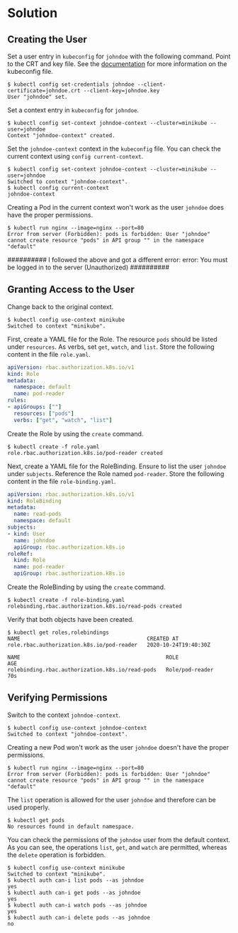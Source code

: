 # Solution

## Creating the User

Set a user entry in `kubeconfig` for `johndoe` with the following command. Point to the CRT and key file. See the [documentation](https://kubernetes.io/docs/concepts/configuration/organize-cluster-access-kubeconfig/) for more information on the kubeconfig file.

```
$ kubectl config set-credentials johndoe --client-certificate=johndoe.crt --client-key=johndoe.key
User "johndoe" set.
```

Set a context entry in `kubeconfig` for `johndoe`.

```
$ kubectl config set-context johndoe-context --cluster=minikube --user=johndoe
Context "johndoe-context" created.
```

Set the `johndoe-context` context in the `kubeconfig` file. You can check the current context using `config current-context`.

```
$ kubectl config set-context johndoe-context --cluster=minikube --user=johndoe
Switched to context "johndoe-context".
$ kubectl config current-context
johndoe-context
```

Creating a Pod in the current context won't work as the user `johndoe` does have the proper permissions.

```
$ kubectl run nginx --image=nginx --port=80
Error from server (Forbidden): pods is forbidden: User "johndoe" cannot create resource "pods" in API group "" in the namespace "default"
```






##########
I followed the above and got a different error: 
error: You must be logged in to the server (Unauthorized)
##########





## Granting Access to the User

Change back to the original context.

```
$ kubectl config use-context minikube
Switched to context "minikube".
```

First, create a YAML file for the Role. The resource `pods` should be listed under `resources`. As verbs, set `get`, `watch`, and `list`. Store the following content in the file `role.yaml`.

```yaml
apiVersion: rbac.authorization.k8s.io/v1
kind: Role
metadata:
  namespace: default
  name: pod-reader
rules:
- apiGroups: [""]
  resources: ["pods"]
  verbs: ["get", "watch", "list"]
```

Create the Role by using the `create` command.

```
$ kubectl create -f role.yaml
role.rbac.authorization.k8s.io/pod-reader created
```

Next, create a YAML file for the RoleBinding. Ensure to list the user `johndoe` under `subjects`. Reference the Role named `pod-reader`. Store the following content in the file `role-binding.yaml`.

```yaml
apiVersion: rbac.authorization.k8s.io/v1
kind: RoleBinding
metadata:
  name: read-pods
  namespace: default
subjects:
- kind: User
  name: johndoe
  apiGroup: rbac.authorization.k8s.io
roleRef:
  kind: Role
  name: pod-reader
  apiGroup: rbac.authorization.k8s.io
```

Create the RoleBinding by using the `create` command.

```
$ kubectl create -f role-binding.yaml
rolebinding.rbac.authorization.k8s.io/read-pods created
```

Verify that both objects have been created.

```
$ kubectl get roles,rolebindings
NAME                                        CREATED AT
role.rbac.authorization.k8s.io/pod-reader   2020-10-24T19:40:30Z

NAME                                              ROLE              AGE
rolebinding.rbac.authorization.k8s.io/read-pods   Role/pod-reader   70s
```

## Verifying Permissions

Switch to the context `johndoe-context`.

```
$ kubectl config use-context johndoe-context
Switched to context "johndoe-context".
```

Creating a new Pod won't work as the user `johndoe` doesn't have the proper permissions.

```
$ kubectl run nginx --image=nginx --port=80
Error from server (Forbidden): pods is forbidden: User "johndoe" cannot create resource "pods" in API group "" in the namespace "default"
```

The `list` operation is allowed for the user `johndoe` and therefore can be used properly.

```
$ kubectl get pods
No resources found in default namespace.
```

You can check the permissions of the `johndoe` user from the default context. As you can see, the operations `list`, `get`, and `watch` are permitted, whereas the `delete` operation is forbidden.

```
$ kubectl config use-context minikube
Switched to context "minikube".
$ kubectl auth can-i list pods --as johndoe
yes
$ kubectl auth can-i get pods --as johndoe
yes
$ kubectl auth can-i watch pods --as johndoe
yes
$ kubectl auth can-i delete pods --as johndoe
no
```
